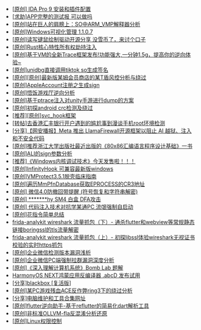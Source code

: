 + [[原创] IDA Pro 9 安装和插件配置](https://bbs.kanxue.com/thread-285604.htm)
+ [[求助]APP完整的测试报 可以做吗](https://bbs.kanxue.com/thread-286787.htm)
+ [[原创]站在巨人的肩膀上：SO中ARM_VMP解释器分析](https://bbs.kanxue.com/thread-286451.htm)
+ [[原创]Windows可视化管理 1.1.0.7](https://bbs.kanxue.com/thread-284075.htm)
+ [[原创]读写键鼠绘制驱动开源分享 没雪币了，来讨个口子](https://bbs.kanxue.com/thread-286756.htm)
+ [[原创]Rust核心特性所有权劫持注入](https://bbs.kanxue.com/thread-286495.htm)
+ [[原创]基于VM的全新Trace框架发布!功能强大,一分钟1.5g，提高你的逆向体验~](https://bbs.kanxue.com/thread-285471.htm)
+ [[原创]unidbg直接调用tiktok so生成签名](https://bbs.kanxue.com/thread-285623.htm)
+ [[原创][原创]最新版某姆会员商店的某T盾风控分析与绕过](https://bbs.kanxue.com/thread-286243.htm)
+ [[原创]AppleAccount注册之生成sign](https://bbs.kanxue.com/thread-285959.htm)
+ [[原创]悟饭游戏厅逆向分析](https://bbs.kanxue.com/thread-286194.htm)
+ [[原创]基于ptrace注入对unity手游进行dump的方案](https://bbs.kanxue.com/thread-286222.htm)
+ [[原创]初探android crc检测及绕过](https://bbs.kanxue.com/thread-285790.htm)
+ [[推荐][原创]svc_hook框架](https://bbs.kanxue.com/thread-284713.htm)
+ [[转帖]去香港汇丰银行开户遇到的尴尬事到漫谈手机root环境检测](https://bbs.kanxue.com/thread-285754.htm)
+ [[分享]【网安播报】Meta 推出 LlamaFirewall开源框架以阻止 AI 越狱、注入和不安全代码](https://bbs.kanxue.com/thread-286781.htm)
+ [[原创]推荐浙江大学出版社最近出版的《80x86汇编语言程序设计基础》一书](https://bbs.kanxue.com/thread-286774.htm)
+ [[原创]ALI的sign参数分析](https://bbs.kanxue.com/thread-284292.htm)
+ [[推荐]《Windows内核调试技术》今天发售啦！！！](https://bbs.kanxue.com/thread-286791.htm)
+ [[原创]InfinityHook 可兼容最新版windows](https://bbs.kanxue.com/thread-281479.htm)
+ [[原创]VMProtect3.5.1脱壳临床指南](https://bbs.kanxue.com/thread-286780.htm)
+ [[原创]遍历MmPfnDatabase获取EPROCESS的CR3地址](https://bbs.kanxue.com/thread-286598.htm)
+ [[原创] 微信4.0防撤回带提醒 (符号恢复和字符串解密)](https://bbs.kanxue.com/thread-286611.htm)
+ [[原创] *******hy SM4 白盒 DFA攻击](https://bbs.kanxue.com/thread-285313.htm)
+ [[原创] 代码注入技术对抗学某通PC 流氓强制自启动](https://bbs.kanxue.com/thread-286770.htm)
+ [[原创]花指令简单总结](https://bbs.kanxue.com/thread-286716.htm)
+ [frida-analykit   wireshark 流量抓包（下）- 通杀flutter和webview等常规静态链接boringssl的tls流量解密](https://bbs.kanxue.com/thread-286620.htm)
+ [frida-analykit   wireshark 流量抓包（上）- 初探libssl体验wireshark无视证书校验的实时https抓包](https://bbs.kanxue.com/thread-286510.htm)
+ [[原创]企业微信检测版本漏洞浅析](https://bbs.kanxue.com/thread-284796.htm)
+ [[原创]企业微信PC端强制拉群漏洞深度分析](https://bbs.kanxue.com/thread-286616.htm)
+ [[原创]《深入理解计算机系统》Bomb Lab 题解](https://bbs.kanxue.com/thread-286793.htm)
+ [HarmonyOS NEXT鸿蒙应用反编译器 .abcD 发布试用](https://bbs.kanxue.com/thread-286792.htm)
+ [[分享]blackbox [复活版]](https://bbs.kanxue.com/thread-286308.htm)
+ [[原创]某PC游戏残血ACE反作弊ring3下的绕过分析](https://bbs.kanxue.com/thread-284667.htm)
+ [[分享]电脑维护和工具合集网址](https://bbs.kanxue.com/thread-286448.htm)
+ [[原创]flutter逆向助手-基于reflutter的简易化dart解析工具](https://bbs.kanxue.com/thread-275287.htm)
+ [[原创]非标准OLLVM-fla反混淆分析还原](https://bbs.kanxue.com/thread-286549.htm)
+ [[原创]Linux权限控制](https://bbs.kanxue.com/thread-286794.htm)
